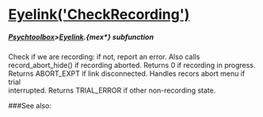 # [Eyelink('CheckRecording')](Eyelink-CheckRecording) 
##### [Psychtoolbox](Psychtoolbox)>[Eyelink](Eyelink).{mex*} subfunction


 Check if we are recording: if not, report an error. Also calls  
record\_abort\_hide() if recording aborted. Returns 0 if recording in progress.  
Returns ABORT\_EXPT if link disconnected. Handles recors abort menu if trial  
interrupted. Returns TRIAL\_ERROR if other non-recording state.  


###See also:

